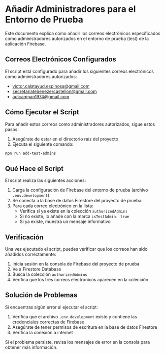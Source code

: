 # Añadir Administradores para el Entorno de Prueba

Este documento explica cómo añadir los correos electrónicos especificados como administradores autorizados en el entorno de prueba (test) de la aplicación Firebase.

## Correos Electrónicos Configurados

El script está configurado para añadir los siguientes correos electrónicos como administradores autorizados:

- victor.calatayud.espinosa@gmail.com
- secretariatebenezercastellon@gmail.com
- adicampan1974@gmail.com

## Cómo Ejecutar el Script

Para añadir estos correos como administradores autorizados, sigue estos pasos:

1. Asegúrate de estar en el directorio raíz del proyecto
2. Ejecuta el siguiente comando:

```bash
npm run add-test-admins
```

## Qué Hace el Script

El script realiza las siguientes acciones:

1. Carga la configuración de Firebase del entorno de prueba (archivo `.env.development`)
2. Se conecta a la base de datos Firestore del proyecto de prueba
3. Para cada correo electrónico en la lista:
   - Verifica si ya existe en la colección `authorizedAdmins`
   - Si no existe, lo añade con la marca `isTestAdmin: true`
   - Si ya existe, muestra un mensaje informativo

## Verificación

Una vez ejecutado el script, puedes verificar que los correos han sido añadidos correctamente:

1. Inicia sesión en la consola de Firebase del proyecto de prueba
2. Ve a Firestore Database
3. Busca la colección `authorizedAdmins`
4. Verifica que los tres correos electrónicos aparecen en la colección

## Solución de Problemas

Si encuentras algún error al ejecutar el script:

1. Verifica que el archivo `.env.development` existe y contiene las credenciales correctas de Firebase
2. Asegúrate de tener permisos de escritura en la base de datos Firestore
3. Verifica la conexión a internet

Si el problema persiste, revisa los mensajes de error en la consola para obtener más información.